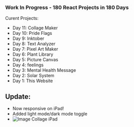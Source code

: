 ### Work In Progress - 180 React Projects in 180 Days 
Curent Projects: 
- Day 11: Collage Maker
- Day 10: Pride Flags
- Day 9: Inktober
- Day 8: Text Analyzer
- Day 7: Pixel Art Maker
- Day 6: Plant Library
- Day 5: Picture Canvas
- Day 4: feelings
- Day 3: Mental Health Message
- Day 2: Solar System
- Day 1: This Website

## Update: 
* Now responsive on iPad!
* Added light mode/dark mode toggle
* ![Image Collage iPad](https://media.discordapp.net/attachments/701277128951595030/765401705256058910/image.png?width=338&height=400)
 

 
